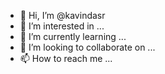 - 👋 Hi, I’m @kavindasr
- 👀 I’m interested in ...
- 🌱 I’m currently learning ...
- 💞️ I’m looking to collaborate on ...
- 📫 How to reach me ...

<!---
kavindasr/kavindasr is a ✨ special ✨ repository because its `README.md` (this file) appears on your GitHub profile.
You can click the Preview link to take a look at your changes.
--->
